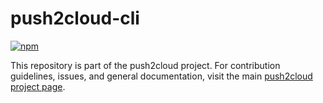 # push2cloud-cli

[![npm](https://img.shields.io/npm/v/push2cloud-cli.svg)](https://npmjs.org/package/push2cloud-cli)

This repository is part of the push2cloud project. For contribution guidelines, issues, and general documentation, visit the main [push2cloud project page](https://github.com/push2cloud/push2cloud).
